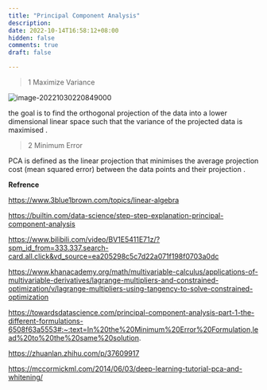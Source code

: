 ```yaml
---
title: "Principal Component Analysis"
description: 
date: 2022-10-14T16:58:12+08:00
hidden: false
comments: true
draft: false

---
```

>1 Maximize Variance

![image-20221030220849000](C:\Users\Administrator\AppData\Roaming\Typora\typora-user-images\image-20221030220849000.png)

the goal is to find the orthogonal projection of the data into a lower dimensional linear space such that the variance of the projected data is maximised .

>2 Minimum Error

PCA is defined as the linear projection that minimises the average projection cost (mean squared error) between the data points and their projection . 

**Refrence**

https://www.3blue1brown.com/topics/linear-algebra

https://builtin.com/data-science/step-step-explanation-principal-component-analysis

https://www.bilibili.com/video/BV1E5411E71z/?spm_id_from=333.337.search-card.all.click&vd_source=ea205298c5c7d22a071f198f0703a0dc

https://www.khanacademy.org/math/multivariable-calculus/applications-of-multivariable-derivatives/lagrange-multipliers-and-constrained-optimization/v/lagrange-multipliers-using-tangency-to-solve-constrained-optimization

https://towardsdatascience.com/principal-component-analysis-part-1-the-different-formulations-6508f63a5553#:~:text=In%20the%20Minimum%20Error%20Formulation,lead%20to%20the%20same%20solution.

https://zhuanlan.zhihu.com/p/37609917

https://mccormickml.com/2014/06/03/deep-learning-tutorial-pca-and-whitening/

